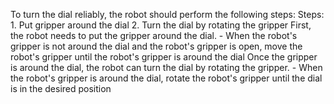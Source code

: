 To turn the dial reliably, the robot should perform the following steps:
    Steps:  1. Put gripper around the dial  2. Turn the dial by rotating the gripper
    First, the robot needs to put the gripper around the dial.
    - When the robot's gripper is not around the dial and the robot's gripper is open, move the robot's gripper until the robot's gripper is around the dial
    Once the gripper is around the dial, the robot can turn the dial by rotating the gripper.
    - When the robot's gripper is around the dial, rotate the robot's gripper until the dial is in the desired position